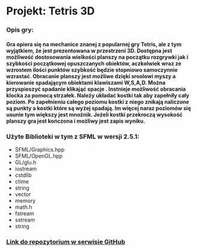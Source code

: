 # Projekt: Tetris 3D

### Opis gry:

#### Gra opiera się na mechanice znanej z popularnej gry Tetris, ale z tym wyjątkiem, że jest prezentowana w przestrzeni 3D. Dostępna jest możliwość dostosowania wielkości planszy na początku rozgrywki jak i szybkości początkowej opuszczanych obiektów, aczkolwiek wraz ze wzrostem ilości punktów szybkość będzie stopniowo samoczynnie wzrastać. Obracanie planszy jest możliwe dzięki sroolowi myszy a kierowanie spadającym obiektami klawiszami  W,S,A,D. Można przyspieszyć spadanie klikająć spacje . Instnieje możliwość obracania klocka za pomocą strzałek. Należy układać kostki tak aby zapełniły cały poziom. Po zapełnieniu całego poziomu kostki z niego znikają naliczone są punkty a kostki które są wyżej spadają. Im więcej naraz poziomów się usunie tym większy jest mnożnik. Jeżeli kostki przekroczą wysokość planszy gra jest kończona i możliwy jest zapis wyniku.

### Użyte Biblioteki w tym z SFML w wersji 2.5.1:

 * SFML/Graphics.hpp
 * SFML/OpenGL.hpp
 * GL/glu.h
 * iostream
 * cstdlib
 * ctime
 * string
 * vector
 * memory
 * math.h
 * fstream
 * sstream
 * string





### [Link do repozytorium w serwisie GitHub](https://github.com/Worki56/Gra_na_zaliczenie_PSiO_Wiktor_Rosinski)